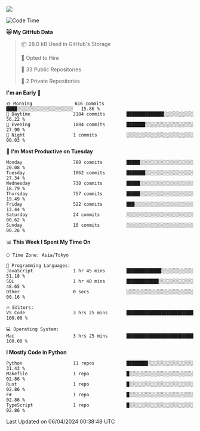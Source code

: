 ![](https://komarev.com/ghpvc/?username=kitagawa-hr)

<!--START_SECTION:waka-->
![Code Time](http://img.shields.io/badge/Code%20Time-803%20hrs%208%20mins-blue)

**🐱 My GitHub Data** 

> 📦 28.0 kB Used in GitHub's Storage 
 > 
> 💼 Opted to Hire
 > 
> 📜 33 Public Repositories 
 > 
> 🔑 2 Private Repositories 
 > 
**I'm an Early 🐤** 

```text
🌞 Morning                616 commits         ████░░░░░░░░░░░░░░░░░░░░░   15.86 % 
🌆 Daytime                2184 commits        ██████████████░░░░░░░░░░░   56.22 % 
🌃 Evening                1084 commits        ███████░░░░░░░░░░░░░░░░░░   27.90 % 
🌙 Night                  1 commits           ░░░░░░░░░░░░░░░░░░░░░░░░░   00.03 % 
```
📅 **I'm Most Productive on Tuesday** 

```text
Monday                   780 commits         █████░░░░░░░░░░░░░░░░░░░░   20.08 % 
Tuesday                  1062 commits        ███████░░░░░░░░░░░░░░░░░░   27.34 % 
Wednesday                730 commits         █████░░░░░░░░░░░░░░░░░░░░   18.79 % 
Thursday                 757 commits         █████░░░░░░░░░░░░░░░░░░░░   19.49 % 
Friday                   522 commits         ███░░░░░░░░░░░░░░░░░░░░░░   13.44 % 
Saturday                 24 commits          ░░░░░░░░░░░░░░░░░░░░░░░░░   00.62 % 
Sunday                   10 commits          ░░░░░░░░░░░░░░░░░░░░░░░░░   00.26 % 
```


📊 **This Week I Spent My Time On** 

```text
🕑︎ Time Zone: Asia/Tokyo

💬 Programming Languages: 
JavaScript               1 hr 45 mins        █████████████░░░░░░░░░░░░   51.18 % 
SQL                      1 hr 40 mins        ████████████░░░░░░░░░░░░░   48.65 % 
Other                    0 secs              ░░░░░░░░░░░░░░░░░░░░░░░░░   00.16 % 

🔥 Editors: 
VS Code                  3 hrs 25 mins       █████████████████████████   100.00 % 

💻 Operating System: 
Mac                      3 hrs 25 mins       █████████████████████████   100.00 % 
```

**I Mostly Code in Python** 

```text
Python                   11 repos            ████████░░░░░░░░░░░░░░░░░   31.43 % 
Makefile                 1 repo              █░░░░░░░░░░░░░░░░░░░░░░░░   02.86 % 
Rust                     1 repo              █░░░░░░░░░░░░░░░░░░░░░░░░   02.86 % 
F#                       1 repo              █░░░░░░░░░░░░░░░░░░░░░░░░   02.86 % 
TypeScript               1 repo              █░░░░░░░░░░░░░░░░░░░░░░░░   02.86 % 
```




 Last Updated on 06/04/2024 00:38:48 UTC
<!--END_SECTION:waka-->
